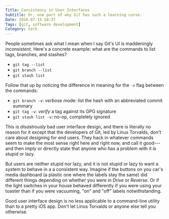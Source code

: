 ```yaml
---
Title: Consistency in User Interfaces
Subtitle: Or, one part of why Git has such a learning curve.
Date: 2016-07-15 10:37
Tags: [git, software development]
Category: tech
---
```


People sometimes ask what I mean when I say Git's UI is maddeningly inconsistent. Here's a concrete example: what are the commands to list tags, branches, and stashes?

- `git tag --list`
- `git branch --list`
- `git stash list`

Follow that up by noticing the difference in meaning for the `-v` flag between the commands:

- `git branch -v`: *verbose* mode: list the hash with an abbreviated commit summary
- `git tag -v`: *verify* a tag against its GPG signature
- `git stash list -v`: no-op, completely ignored

This is *disastrously* bad user interface design, and there is literally no reason for it except that the developers of Git, led by Linus Torvalds, don't care about designing for end users. They hack in whatever commands seem to make the most sense right here and right now, and call it good---and then imply or directly state that anyone who has a problem with it is stupid or lazy.

But users are neither stupid nor lazy, and it is not stupid or lazy to want a system to behave in a a consistent way. Imagine if the buttons on you car's media dashboard (a plastic one where the labels stay the same) did different things depending on whether you were in *Drive* or *Reverse*. Or if the light switches in your house behaved differently if you were using your toaster than if you were vacuuming, "on" and "off" labels notwithstanding.

Good user interface design is no less applicable to a command-line utility than to a pretty iOS app. Don't let Linus Torvalds or anyone else tell you otherwise.
